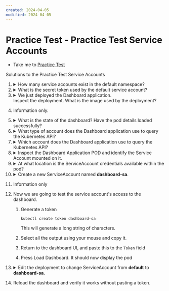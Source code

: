 ```yaml
---
created: 2024-04-05
modified: 2024-04-05
---
```

# Practice Test - Practice Test Service Accounts
  - Take me to [Practice Test](https://uklabs.kodekloud.com/topic/practice-test-service-accounts-2/)

Solutions to the Practice Test Service Accounts
1.  <details>
    <summary>How many service accounts exist in the default namespace?</summary>

    Run the command `kubectl get serviceaccounts` and count the number of accounts.

    </details>

1.  <details>
    <summary>What is the secret token used by the default service account?</summary>

    Run the command `kubectl describe serviceaccount default` and look at the `Tokens` field.

    > `none`

    </dtails>

1.  <details>
    <summary>We just deployed the Dashboard application.<br/>Inspect the deployment. What is the image used by the deployment?</summary>


    Run the command `kubectl describe deployment` and look at the `Image` field

    > `gcr.io/kodekloud/customimage/my-kubernetes-dashboard`

    </details>

1. Information only.

1.  <details>
    <summary>What is the state of the dashboard? Have the pod details loaded successfully?</summary>

    Open the `web-dashboard` link located above the terminal and inspect the status. We can see an error message, therefore the status is...

    > `Failed`

    </details>

1.  <details>
    <summary>What type of account does the Dashboard application use to query the Kubernetes API?</summary>

    As evident from the error in the web-dashboard UI, the pod makes use of a service account to query the Kubernetes API.

    > Service Account

    </details>

1.  <details>
    <summary>Which account does the Dashboard application use to query the Kubernetes API?</summary>

    To find this, we need to insect the YAML of the running pod. The correct field for specifying a pod's service account is `serviceAccountName`. To save looking at _all_ the YAML, we can use `grep` command to extract only that field:

    ```
    kubectl get po -o yaml | grep 'serviceAccountName:'
    ```

    You could also do it with JSONPath. First get the name of the pod using `kubectl get pods`. It will be different each time you run this lab. Then the command is e.g.

    ```
    kubectl get po web-dashboard-65b9cf6cbb-79vbs -o jsonpath='{.spec.serviceAccountName}'
    ```

    > `default`

    </details>

1.  <details>
    <summary>Inspect the Dashboard Application POD and identify the Service Account mounted on it.</summary>

    This is the same as the previous question.

    > `default`

    </details>

1.  <details>
    <summary>At what location is the ServiceAccount credentials available within the pod?</summary>

    Know that service account tokens are mounted in pods as a volume mount, so it is the `volumeMounts` section in which we look.

    ```
    kubectl describe pod
    ```

    Find the `Mounts` section which represents mounted volumes, and you will see a path to the mounted service account. From the anwsers, choose the one with the correct path prefix

    > `/var/run/secrets`

    </details>

1.  <details>
    <summary> Create a new ServiceAccount named <b>dashboard-sa</b>.</summary>

    Run the command `kubectl create serviceaccount dashboard-sa`

    </details>

1. Information only

1.  Now we are going to test the service account's access to the dashboard.

    1. Generate a token

        ```
        kubectl create token dashboard-sa
        ```

        This will generate a long string of characters.

    1. Select all the output using your mouse and copy it.
    1. Return to the dashboard UI, and paste this to the `Token` field
    1. Press Load Dashboard. It should now display the pod

1.  <details>
    <summary>Edit the deployment to change ServiceAccount from <b>default</b> to <b>dashboard-sa</b>.</summary>

    1. Use command `kubectl edit deployment web-dashboard`, which opens the running deployment in `vi`
    1. Move dowm to the deployment spec and insert the service account as shown:

      ```yaml
      apiVersion: apps/v1
      kind: Deployment
      metadata:
        annotations:
          deployment.kubernetes.io/revision: "2"
        creationTimestamp: "2023-02-21T19:29:21Z"
        generation: 2
        name: web-dashboard
        namespace: default
        resourceVersion: "1499"
        uid: ac5a26bf-7a88-41cc-8db3-d5a4bd2ad31c
      spec:
        progressDeadlineSeconds: 600
        replicas: 1
        revisionHistoryLimit: 10
        selector:
          matchLabels:
            name: web-dashboard
        strategy:
          rollingUpdate:
            maxSurge: 25%
            maxUnavailable: 25%
          type: RollingUpdate
        template:
          metadata:
            creationTimestamp: null
            labels:
              name: web-dashboard
          spec:
            serviceAccountName: dashboard-sa    # <- Insert this line
            containers:
            - env:
              - name: PYTHONUNBUFFERED
                value: "1"
              image: gcr.io/kodekloud/customimage/my-kubernetes-dashboard
              imagePullPolicy: Always
              name: web-dashboard
              ports:
              - containerPort: 8080
                protocol: TCP
      ```

    1. Save and exit `vi`. The deployment will be updated

    </details>

1. Reload the dashboard and verify it works without pasting a token.